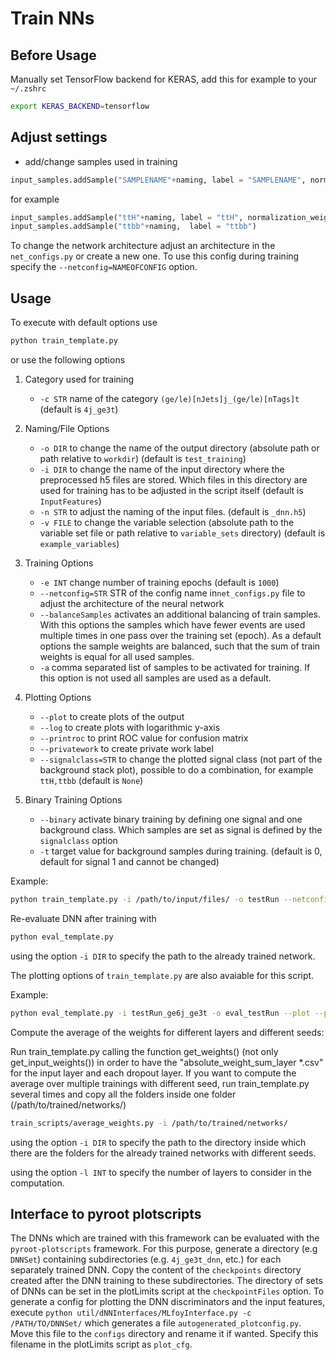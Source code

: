 # Train NNs
## Before Usage
Manually set TensorFlow backend for KERAS, add this for example to your `~/.zshrc`
```bash
export KERAS_BACKEND=tensorflow
```

## Adjust settings
- add/change samples used in training
```python
input_samples.addSample("SAMPLENAME"+naming, label = "SAMPLENAME", normalization_weight = FLOAT)
```
for example
```python
input_samples.addSample("ttH"+naming, label = "ttH", normalization_weight = 2.)
input_samples.addSample("ttbb"+naming,  label = "ttbb")
```

To change the network architecture adjust an architecture in the `net_configs.py` or create a new one. To use this config during training specify the `--netconfig=NAMEOFCONFIG` option.


## Usage
To execute with default options use
```bash
python train_template.py
```
or use the following options
1. Category used for training
    - `-c STR` name of the category `(ge/le)[nJets]j_(ge/le)[nTags]t`
    (default is `4j_ge3t`)

2. Naming/File Options
    - `-o DIR` to change the name of the output directory (absolute path or path relative to `workdir`)
        (default is `test_training`)
    - `-i DIR` to change the name of the input directory where the preprocessed h5 files are stored. Which files in this directory are used for training has to be adjusted in the script itself
        (default is `InputFeatures`)
    - `-n STR` to adjust the naming of the input files.
        (default is `_dnn.h5`)
    - `-v FILE` to change the variable selection (absolute path to the variable set file or path relative to `variable_sets` directory)
        (default is `example_variables`)


3. Training Options
    - `-e INT` change number of training epochs
        (default is `1000`)
    - `--netconfig=STR` STR of the config name in`net_configs.py` file to adjust the architecture of the neural network
    - `--balanceSamples` activates an additional balancing of train samples. With this options the samples which have fewer events are used multiple times in one pass over the training set (epoch). As a default options the sample weights are balanced, such that the sum of train weights is equal for all used samples.
    - `-a` comma separated list of samples to be activated for training. If this option is not used all samples are used as a default.

4. Plotting Options
    - `--plot` to create plots of the output
    - `--log` to create plots with logarithmic y-axis
    - `--printroc` to print ROC value for confusion matrix
    - `--privatework` to create private work label
    - `--signalclass=STR` to change the plotted signal class (not part of the background stack plot), possible to do a combination, for example `ttH,ttbb`
        (default is `None`)

5. Binary Training Options
    - `--binary` activate binary training by defining one signal and one background class. Which samples are set as signal is defined by the `signalclass` option
    - `-t` target value for background samples during training.
        (default is 0, default for signal 1 and cannot be changed)


Example:
```bash
python train_template.py -i /path/to/input/files/ -o testRun --netconfig=test_config --plot --printroc -c ge6j_ge3t --epochs=1000 --signalclass=ttHbb,ttbb
```


Re-evaluate DNN after training with
```bash
python eval_template.py
```
using the option `-i DIR` to specify the path to the already trained network.

The plotting options of `train_template.py` are also avaiable for this script.

Example:
```bash
python eval_template.py -i testRun_ge6j_ge3t -o eval_testRun --plot --printroc
```


Compute the average of the weights for different layers and different seeds:

Run train_template.py calling the function get_weights() (not only get_input_weights()) in order to have the "absolute_weight_sum_layer *.csv" for the input layer and each dropout layer.
If you want to compute the average over multiple trainings with different seed, run train_template.py several times and copy all the folders inside one folder (/path/to/trained/networks/)

```bash
train_scripts/average_weights.py -i /path/to/trained/networks/
```
using the option `-i DIR` to specify the path to the directory inside which there are the folders for the already trained networks with different seeds.

using the option `-l INT` to specify the number of layers to consider in the computation.


## Interface to pyroot plotscripts
The DNNs which are trained with this framework can be evaluated with the `pyroot-plotscripts` framework.
For this purpose, generate a directory (e.g `DNNSet`) containing subdirectories (e.g. `4j_ge3t_dnn`, etc.) for each separately trained DNN.
Copy the content of the `checkpoints` directory created after the DNN training to these subdirectories.
The directory of sets of DNNs can be set in the plotLimits script at the `checkpointFiles` option.
To generate a config for plotting the DNN discriminators and the input features, execute `python util/dNNInterfaces/MLfoyInterface.py -c /PATH/TO/DNNSet/` which generates a file `autogenerated_plotconfig.py`. Move this file to the `configs` directory and rename it if wanted.
Specify this filename in the plotLimits script as `plot_cfg`.
